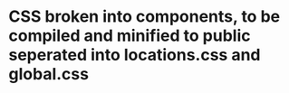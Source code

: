 # CSS broken into components, to be compiled and minified to public  seperated into locations.css and global.css

